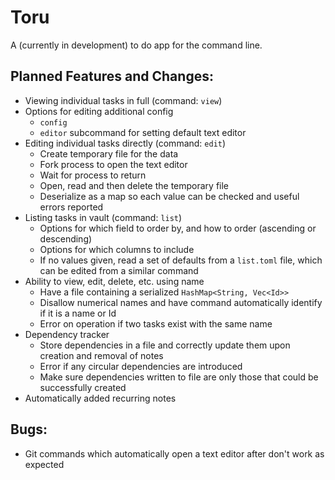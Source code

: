 # Toru

A (currently in development) to do app for the command line.

## Planned Features and Changes:
- Viewing individual tasks in full (command: `view`)
- Options for editing additional config
    - `config`
    - `editor` subcommand for setting default text editor
- Editing individual tasks directly (command: `edit`)
    - Create temporary file for the data
    - Fork process to open the text editor
    - Wait for process to return
    - Open, read and then delete the temporary file
    - Deserialize as a map so each value can be checked and useful errors reported
- Listing tasks in vault (command: `list`)
    - Options for which field to order by, and how to order (ascending or descending)
    - Options for which columns to include
    - If no values given, read a set of defaults from a `list.toml` file, which can be edited from a similar command
- Ability to view, edit, delete, etc. using name
    - Have a file containing a serialized `HashMap<String, Vec<Id>>`
    - Disallow numerical names and have command automatically identify if it is a name or Id
    - Error on operation if two tasks exist with the same name
- Dependency tracker
    - Store dependencies in a file and correctly update them upon creation and removal of notes
    - Error if any circular dependencies are introduced
    - Make sure dependencies written to file are only those that could be successfully created
- Automatically added recurring notes

## Bugs:
- Git commands which automatically open a text editor after don't work as expected
